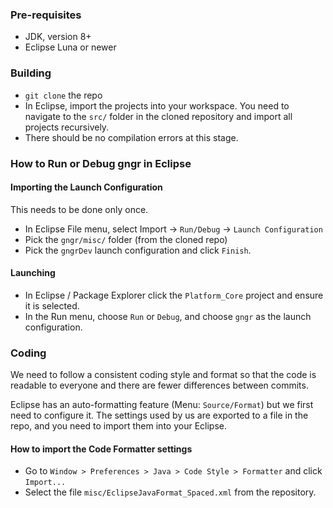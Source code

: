 ### Pre-requisites
* JDK, version 8+
* Eclipse Luna or newer

### Building
* `git clone` the repo
* In Eclipse, import the projects into your workspace. You need to navigate to the `src/` folder in the cloned repository and import all projects recursively.
* There should be no compilation errors at this stage.

### How to Run or Debug gngr in Eclipse
#### Importing the Launch Configuration
This needs to be done only once.
* In Eclipse File menu, select Import -> `Run/Debug` -> `Launch Configuration`
* Pick the `gngr/misc/` folder (from the cloned repo)
* Pick the `gngrDev` launch configuration and click `Finish`.

#### Launching
* In Eclipse / Package Explorer click the `Platform_Core` project and ensure it is selected.
* In the Run menu, choose `Run` or `Debug`, and choose `gngr` as the launch configuration.

### Coding
We need to follow a consistent coding style and format so that the code is readable to everyone
and there are fewer differences between commits.

Eclipse has an auto-formatting feature (Menu: `Source/Format`) but we first need to configure it.
The settings used by us are exported to a file in the repo, and you need to import them into your
Eclipse.

#### How to import the Code Formatter settings
* Go to `Window > Preferences > Java > Code Style > Formatter` and click `Import...`
* Select the file `misc/EclipseJavaFormat_Spaced.xml` from the repository.
